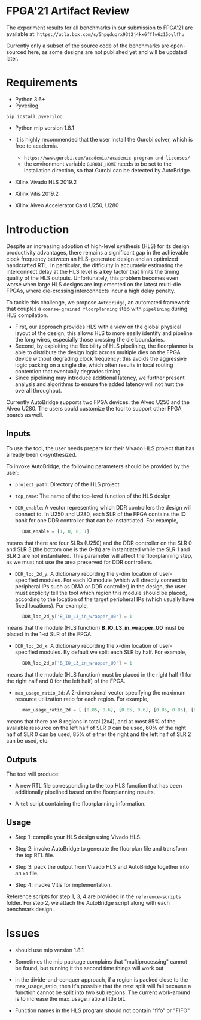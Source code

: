 # FPGA'21 Artifact Review

The experiment results for all benchmarks in our submission to FPGA'21 are available at:
`https://ucla.box.com/s/5hpgduqrx93t2j4kx6fflw6z15oylfhu`

Currently only a subset of the source code of the benchmarks are open-sourced here, as some designs are not published yet and will be updated later.

# Requirements

- Python 3.6+
- Pyverilog
```
pip install pyverilog
```

- Python mip version 1.8.1

- It is highly recommended that the user install the Gurobi solver, which is free to academia. 

  - `https://www.gurobi.com/academia/academic-program-and-licenses/`
  - the environment variable `GUROBI_HOME` needs to be set to the installation direction, so that Gurobi can be detected by AutoBridge.

- Xilinx Vivado HLS 2019.2
- Xilinx Vitis 2019.2
- Xilinx Alveo Accelerator Card U250, U280



# Introduction

Despite an increasing adoption of high-level synthesis (HLS) for its design productivity advantages, there remains a significant gap in  the achievable clock frequency between an HLS-generated design and an optimized handcrafted RTL. In particular, the difficulty in accurately estimating the interconnect delay at the HLS level is a key factor that limits the timing quality of the HLS outputs. Unfortunately, this problem becomes even worse when large HLS designs are implemented on the latest multi-die FPGAs, where die-crossing interconnects incur a high delay penalty.

To tackle this challenge, we propose `AutoBridge`, an automated framework that couples a `coarse-grained floorplanning` step with `pipelining` during HLS compilation. 
- First, our approach provides HLS with a view on the global physical layout of the design; this allows HLS to more easily identify and pipeline the long wires, especially those crossing the die boundaries. 
- Second, by exploiting the flexibility of HLS pipelining, the  floorplanner is able to distribute the design logic across multiple dies on the FPGA device without degrading clock frequency; this avoids the aggressive logic packing on a single die, which often results in local routing contention that eventually degrades timing. 
- Since pipelining may introduce additional latency, we further present analysis and algorithms to ensure the added latency will not hurt the overall throughput. 

Currently AutoBridge supports two FPGA devices: the Alveo U250 and the Alveo U280. The users could customize the tool to support other FPGA boards as well.

## Inputs

To use the tool, the user needs prepare for their  Vivado HLS project that has already been c-synthesized. 

  

To invoke AutoBridge, the following parameters should be provided by the user:

* `project_path`: Directory of the HLS project. 

* `top_name`: The name of the top-level function of the HLS design

* `DDR_enable`: A vector representing which DDR controllers the design will connect to. In U250 and U280, each SLR of the FPGA contains the IO bank for one DDR controller that can be instantiated. For example, 

```python
      DDR_enable = [1, 0, 0, 1]
``` 

means that there are four SLRs (U250) and the DDR controller on the SLR 0 and SLR 3 (the bottom one is the 0-th) are instantiated while the SLR 1 and SLR 2 are not instantiated. This parameter will affect the floorplanning step, as we must not use the area preserved for DDR controllers.

- `DDR_loc_2d_y`: A dictionary recording the y-dim location of user-specified modules. For each IO module (which will directly connect to peripheral IPs such as DMA or DDR controller) in the design, the user must explicity tell the tool which region this module should be placed, according to the location of the target peripheral IPs (which usually have fixed locations). For example, 
```python
      DDR_loc_2d_y['B_IO_L3_in_wrapper_U0'] = 1
```  
means that the module (HLS function) **B_IO_L3_in_wrapper_U0** must be placed in the 1-st SLR of the FPGA.

- `DDR_loc_2d_x`: A dictionary recording the x-dim location of user-specified modules. By default we split each SLR by half. For example, 
```python
      DDR_loc_2d_x['B_IO_L3_in_wrapper_U0'] = 1
```  
means that the module (HLS function) must be placed in the right half (1 for the right half and 0 for the left half) of the FPGA.

- `max_usage_ratio_2d`: A 2-dimensional vector specifying the maximum resource utilization ratio for each region. For example, 
```python
      max_usage_ratio_2d = [ [0.85, 0.6], [0.85, 0.6], [0.85, 0.85], [0.85, 0.6] ]
```
means that there are 8 regions in total (2x4), and at most 85% of the available resource on the left half of SLR 0 can be used, 60% of the right half of SLR 0 can be used, 85% of either the right and the left half of SLR 2 can be used, etc.


## Outputs

The tool will produce:

- A new RTL file corresponding to the top HLS function that has been additionally pipelined based on the floorplanning results. 

- A `tcl` script containing the floorplanning information.

## Usage

- Step 1: compile your HLS design using Vivado HLS.

- Step 2: invoke AutoBridge to generate the floorplan file and transform the top RTL file.

- Step 3: pack the output from Vivado HLS and AutoBridge together into an `xo` file.

- Step 4: invoke Vitis for implementation.

Reference scripts for step 1, 3, 4 are provided in the `reference-scripts` folder. For step 2, we attach the AutoBridge script along with each benchmark design.

# Issues

- should use mip version 1.8.1

- Sometimes the mip package complains that "multiprocessing" cannot be found, but running it the second time things will work out

- in the divide-and-conquer approach, if a region is packed close to the max_usage_ratio, then it's possible that the next split will fail because a function cannot be split into two sub regions. The current work-around is to increase the max_usage_ratio a little bit.

- Function names in the HLS program should not contain "fifo" or "FIFO"